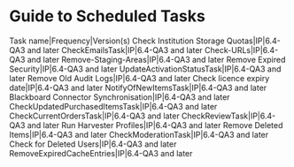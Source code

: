 # Guide to Scheduled Tasks

Task name|Frequency|Version(s)
Check Institution Storage Quotas|IP|6.4-QA3 and later
CheckEmailsTask|IP|6.4-QA3 and later
Check-URLs|IP|6.4-QA3 and later
Remove-Staging-Areas|IP|6.4-QA3 and later
Remove Expired Security|IP|6.4-QA3 and later
UpdateActivationStatusTask|IP|6.4-QA3 and later
Remove Old Audit Logs|IP|6.4-QA3 and later
Check licence expiry date|IP|6.4-QA3 and later
NotifyOfNewItemsTask|IP|6.4-QA3 and later
Blackboard Connector Synchronisation|IP|6.4-QA3 and later
CheckUpdatedPurchasedItemsTask|IP|6.4-QA3 and later
CheckCurrentOrdersTask|IP|6.4-QA3 and later
CheckReviewTask|IP|6.4-QA3 and later
Run Harvester Profiles|IP|6.4-QA3 and later
Remove Deleted Items|IP|6.4-QA3 and later
CheckModerationTask|IP|6.4-QA3 and later
Check for Deleted Users|IP|6.4-QA3 and later
RemoveExpiredCacheEntries|IP|6.4-QA3 and later
